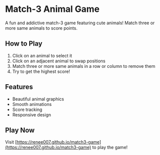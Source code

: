 # Match-3 Animal Game

A fun and addictive match-3 game featuring cute animals! Match three or more same animals to score points.

## How to Play
1. Click on an animal to select it
2. Click on an adjacent animal to swap positions
3. Match three or more same animals in a row or column to remove them
4. Try to get the highest score!

## Features
- Beautiful animal graphics
- Smooth animations
- Score tracking
- Responsive design

## Play Now
Visit [https://renee007.github.io/match3-game](https://renee007.github.io/match3-game) to play the game!
